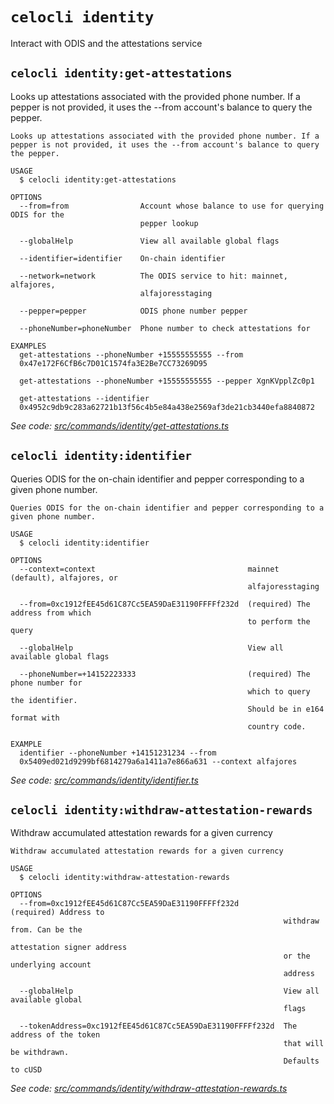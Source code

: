 # `celocli identity`

Interact with ODIS and the attestations service


## `celocli identity:get-attestations`

Looks up attestations associated with the provided phone number. If a pepper is not provided, it uses the --from account's balance to query the pepper.

```
Looks up attestations associated with the provided phone number. If a pepper is not provided, it uses the --from account's balance to query the pepper.

USAGE
  $ celocli identity:get-attestations

OPTIONS
  --from=from                Account whose balance to use for querying ODIS for the
                             pepper lookup

  --globalHelp               View all available global flags

  --identifier=identifier    On-chain identifier

  --network=network          The ODIS service to hit: mainnet, alfajores,
                             alfajoresstaging

  --pepper=pepper            ODIS phone number pepper

  --phoneNumber=phoneNumber  Phone number to check attestations for

EXAMPLES
  get-attestations --phoneNumber +15555555555 --from
  0x47e172F6CfB6c7D01C1574fa3E2Be7CC73269D95

  get-attestations --phoneNumber +15555555555 --pepper XgnKVpplZc0p1

  get-attestations --identifier
  0x4952c9db9c283a62721b13f56c4b5e84a438e2569af3de21cb3440efa8840872
```

_See code: [src/commands/identity/get-attestations.ts](https://github.com/celo-org/developer-tooling/tree/master/packages/cli/src/commands/identity/get-attestations.ts)_

## `celocli identity:identifier`

Queries ODIS for the on-chain identifier and pepper corresponding to a given phone number.

```
Queries ODIS for the on-chain identifier and pepper corresponding to a given phone number.

USAGE
  $ celocli identity:identifier

OPTIONS
  --context=context                                  mainnet (default), alfajores, or
                                                     alfajoresstaging

  --from=0xc1912fEE45d61C87Cc5EA59DaE31190FFFFf232d  (required) The address from which
                                                     to perform the query

  --globalHelp                                       View all available global flags

  --phoneNumber=+14152223333                         (required) The phone number for
                                                     which to query the identifier.
                                                     Should be in e164 format with
                                                     country code.

EXAMPLE
  identifier --phoneNumber +14151231234 --from
  0x5409ed021d9299bf6814279a6a1411a7e866a631 --context alfajores
```

_See code: [src/commands/identity/identifier.ts](https://github.com/celo-org/developer-tooling/tree/master/packages/cli/src/commands/identity/identifier.ts)_

## `celocli identity:withdraw-attestation-rewards`

Withdraw accumulated attestation rewards for a given currency

```
Withdraw accumulated attestation rewards for a given currency

USAGE
  $ celocli identity:withdraw-attestation-rewards

OPTIONS
  --from=0xc1912fEE45d61C87Cc5EA59DaE31190FFFFf232d          (required) Address to
                                                             withdraw from. Can be the
                                                             attestation signer address
                                                             or the underlying account
                                                             address

  --globalHelp                                               View all available global
                                                             flags

  --tokenAddress=0xc1912fEE45d61C87Cc5EA59DaE31190FFFFf232d  The address of the token
                                                             that will be withdrawn.
                                                             Defaults to cUSD
```

_See code: [src/commands/identity/withdraw-attestation-rewards.ts](https://github.com/celo-org/developer-tooling/tree/master/packages/cli/src/commands/identity/withdraw-attestation-rewards.ts)_

